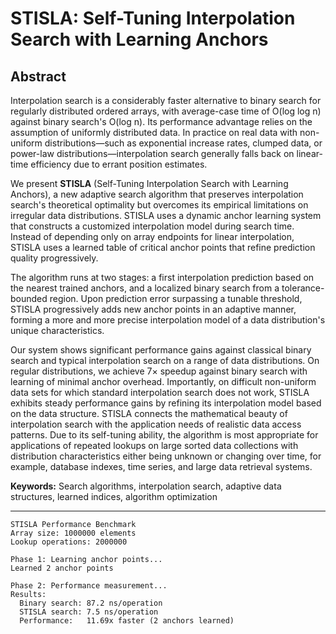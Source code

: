 # STISLA: Self-Tuning Interpolation Search with Learning Anchors

## Abstract

Interpolation search is a considerably faster alternative to binary search for regularly distributed ordered arrays, with average-case time of O(log log n) against binary search's O(log n). Its performance advantage relies on the assumption of uniformly distributed data. In practice on real data with non-uniform distributions—such as exponential increase rates, clumped data, or power-law distributions—interpolation search generally falls back on linear-time efficiency due to errant position estimates.

We present **STISLA** (Self-Tuning Interpolation Search with Learning Anchors), a new adaptive search algorithm that preserves interpolation search's theoretical optimality but overcomes its empirical limitations on irregular data distributions. STISLA uses a dynamic anchor learning system that constructs a customized interpolation model during search time. Instead of depending only on array endpoints for linear interpolation, STISLA uses a learned table of critical anchor points that refine prediction quality progressively.

The algorithm runs at two stages: a first interpolation prediction based on the nearest trained anchors, and a localized binary search from a tolerance-bounded region. Upon prediction error surpassing a tunable threshold, STISLA progressively adds new anchor points in an adaptive manner, forming a more and more precise interpolation model of a data distribution's unique characteristics.

Our system shows significant performance gains against classical binary search and typical interpolation search on a range of data distributions. On regular distributions, we achieve 7× speedup against binary search with learning of minimal anchor overhead. Importantly, on difficult non-uniform data sets for which standard interpolation search does not work, STISLA exhibits steady performance gains by refining its interpolation model based on the data structure. STISLA connects the mathematical beauty of interpolation search with the application needs of realistic data access patterns. Due to its self-tuning ability, the algorithm is most appropriate for applications of repeated lookups on large sorted data collections with distribution characteristics either being unknown or changing over time, for example, database indexes, time series, and large data retrieval systems.


**Keywords:** Search algorithms, interpolation search, adaptive data structures, learned indices, algorithm optimization

---

```
STISLA Performance Benchmark
Array size: 1000000 elements
Lookup operations: 2000000

Phase 1: Learning anchor points...
Learned 2 anchor points

Phase 2: Performance measurement...
Results:
  Binary search: 87.2 ns/operation
  STISLA search: 7.5 ns/operation
  Performance:   11.69x faster (2 anchors learned)
```

